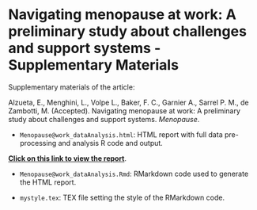 # Navigating menopause at work: A preliminary study about challenges and support systems - Supplementary Materials

Supplementary materials of the article:

Alzueta, E., Menghini, L., Volpe L., Baker, F. C., Garnier A., Sarrel P. M., de Zambotti, M. (Accepted). Navigating menopause at work: A preliminary study about challenges and support systems. *Menopause*.

- `Menopause@work_dataAnalysis.html`: HTML report with full data pre-processing and analysis R code and output.

**[Click on this link to view the report](https://sri-human-sleep.github.io/menopause-at-work/Menopause%40work_dataAnalysis.html)**.
  
- `Menopause@work_dataAnalysis.Rmd`: RMarkdown code used to generate the HTML report.

- `mystyle.tex`: TEX file setting the style of the RMarkdown code.
